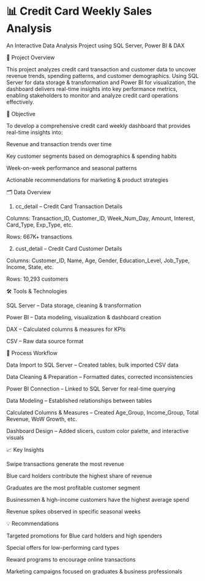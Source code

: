 # 📊 Credit Card Weekly Sales Analysis

An Interactive Data Analysis Project using SQL Server, Power BI & DAX

📌 Project Overview

This project analyzes credit card transaction and customer data to uncover revenue trends, spending patterns, and customer demographics. Using SQL Server for data storage & transformation and Power BI for visualization, the dashboard delivers real-time insights into key performance metrics, enabling stakeholders to monitor and analyze credit card operations effectively.

🎯 Objective

To develop a comprehensive credit card weekly dashboard that provides real-time insights into:

Revenue and transaction trends over time

Key customer segments based on demographics & spending habits

Week-on-week performance and seasonal patterns

Actionable recommendations for marketing & product strategies

🗂 Data Overview
1. cc_detail – Credit Card Transaction Details

Columns: Transaction_ID, Customer_ID, Week_Num_Day, Amount, Interest, Card_Type, Exp_Type, etc.

Rows: 667K+ transactions

2. cust_detail – Credit Card Customer Details

Columns: Customer_ID, Name, Age, Gender, Education_Level, Job_Type, Income, State, etc.

Rows: 10,293 customers

🛠 Tools & Technologies

SQL Server – Data storage, cleaning & transformation

Power BI – Data modeling, visualization & dashboard creation

DAX – Calculated columns & measures for KPIs

CSV – Raw data source format

🔄 Process Workflow

Data Import to SQL Server – Created tables, bulk imported CSV data

Data Cleaning & Preparation – Formatted dates, corrected inconsistencies

Power BI Connection – Linked to SQL Server for real-time querying

Data Modeling – Established relationships between tables

Calculated Columns & Measures – Created Age_Group, Income_Group, Total Revenue, WoW Growth, etc.

Dashboard Design – Added slicers, custom color palette, and interactive visuals

📈 Key Insights

Swipe transactions generate the most revenue

Blue card holders contribute the highest share of revenue

Graduates are the most profitable customer segment

Businessmen & high-income customers have the highest average spend

Revenue spikes observed in specific seasonal weeks

💡 Recommendations

Targeted promotions for Blue card holders and high spenders

Special offers for low-performing card types

Reward programs to encourage online transactions

Marketing campaigns focused on graduates & business professionals
